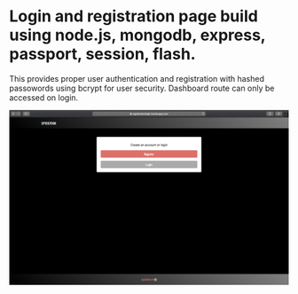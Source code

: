 # Login and registration page build using node.js, mongodb, express, passport, session, flash.
This provides proper user authentication and registration with hashed passowords using bcrypt for user security.
Dashboard route can only be accessed on login.

 ![Mainpage](mainpage.png)
